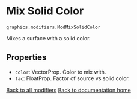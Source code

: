 # Mix Solid Color

`graphics.modifiers.ModMixSolidColor`

Mixes a surface with a solid color.

## Properties

* `color`: VectorProp. Color to mix with.
* `fac`: FloatProp. Factor of source vs solid color.

[Back to all modifiers][modifiers]
[Back to documentation home][home]

[home]: https://medilocus.github.io/graphic_videos/
[modifiers]: https://medilocus.github.io/graphic_videos/modifiers
